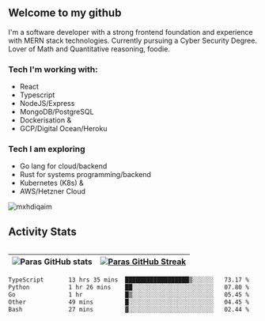 ## Welcome to my github

I'm a software developer with a strong frontend foundation and experience with MERN stack technologies. Currently pursuing a Cyber Security Degree. Lover of Math and Quantitative reasoning, foodie.

### Tech I'm working with:

- React
- Typescript
- NodeJS/Express
- MongoDB/PostgreSQL
- Dockerisation &
- GCP/Digital Ocean/Heroku

### Tech I am exploring

- Go lang for cloud/backend
- Rust for systems programming/backend
- Kubernetes (K8s) &
- AWS/Hetzner Cloud

![mxhdiqaim](https://komarev.com/ghpvc/?username=mxhdiqaim&label=Profile%20views&color=0e75b6&style=flat)

## Activity Stats
<!--- -- Activity Graph ------------------------------------------------------------------------------------------------------------------------------------ -->

<img alt="" src="https://github-readme-activity-graph.vercel.app/graph?username=mxhdiqaim&bg_color=161b22&color=ffffff&line=d5d5d5&point=a76c6c&area=true&hide_border=true&hide_title=true" />


<!--- -- GitHub Stats ------------------------------------------------------------------------------------------------------------------------------------ -->
| ![Paras GitHub stats](https://github-readme-stats.vercel.app/api?username=mxhdiqaim&show_icons=true&theme=dracula) | [![Paras GitHub Streak](https://streak-stats.demolab.com/?user=mxhdiqaim&show_icons=true&theme=dracula)](https://git.io/streak-stats) |
|--------------------------------------------------------------------------------------------------------------------|---------------------------------------------------------------------------------------------------------------------------------------|

 <!--START_SECTION:waka-->

```txt
TypeScript       13 hrs 35 mins  ██████████████████▒░░░░░░   73.17 %
Python           1 hr 26 mins    ██░░░░░░░░░░░░░░░░░░░░░░░   07.80 %
Go               1 hr            █▒░░░░░░░░░░░░░░░░░░░░░░░   05.45 %
Other            49 mins         █░░░░░░░░░░░░░░░░░░░░░░░░   04.45 %
Bash             27 mins         ▓░░░░░░░░░░░░░░░░░░░░░░░░   02.44 %
```

<!--END_SECTION:waka-->